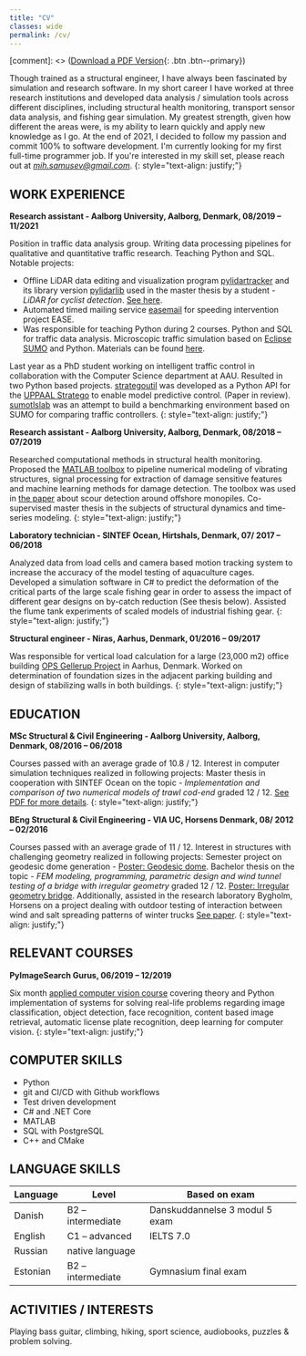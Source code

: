 ```yaml
---
title: "CV"
classes: wide
permalink: /cv/
---
```


[comment]: <> ([Download a PDF Version](/assets/pdf/CV_2020_EN.pdf){: .btn .btn--primary})

Though trained as a structural engineer, I have always been fascinated by simulation and research software. In my short career I have worked at three research institutions and developed data analysis / simulation tools across different disciplines, including structural health monitoring, transport sensor data analysis, and fishing gear simulation. My greatest strength, given how different the areas were, is my ability to learn quickly and apply new knowledge as I go. At the end of 2021, I decided to follow my passion and commit 100% to software development. I'm currently looking for my first full-time programmer job. If you're interested in my skill set, please reach out at *mih.samusev@gmail.com*.
{: style="text-align: justify;"}

## WORK EXPERIENCE

**Research assistant - Aalborg University, Aalborg, Denmark, 08/2019 – 11/2021**

Position in traffic data analysis group. Writing data processing pipelines for qualitative and quantitative traffic research. Teaching Python and SQL. Notable projects: 
- Offline LiDAR data editing and visualization program [pylidartracker](https://github.com/mihsamusev/pylidartracker) and its library version [pylidarlib](https://github.com/mihsamusev/pylidarlib) used in the master thesis by a student - _LiDAR for cyclist detection_. [See here](https://projekter.aau.dk/projekter/da/studentthesis/lidar-til-cykeldetektering(da74f7e5-656d-4d62-ac8f-4fe09523d9f0).html).
- Automated timed mailing service [easemail](https://github.com/TRG-BUILD/easemailing) for speeding intervention project EASE.
- Was responsible for teaching Python during 2 courses. Python and SQL for traffic data analysis. Microscopic traffic simulation based on [Eclipse SUMO](https://www.eclipse.org/sumo/) and Python. Materials can be found [here](https://github.com/TRG-BUILD/sumo_course/tree/master/course2021).

Last year as a PhD student working on intelligent traffic control in collaboration with the Computer Science department at AAU. Resulted in two Python based projects. [strategoutil](https://github.com/mihsamusev/strategoutil) was developed as a Python API for the [UPPAAL Stratego](https://people.cs.aau.dk/~marius/stratego/) to enable model predictive control. (Paper in review). [sumotlslab](https://github.com/mihsamusev/sumotlslab) was an attempt to build a benchmarking environment based on SUMO for comparing traffic controllers.
{: style="text-align: justify;"}

**Research assistant - Aalborg University, Aalborg, Denmark, 08/2018 – 07/2019**

Researched computational methods in structural health monitoring. Proposed the [MATLAB toolbox](https://www.mathworks.com/matlabcentral/fileexchange/68988-shmtoolbox) to pipeline numerical modeling of vibrating structures, signal processing for extraction of damage sensitive features and machine learning methods for damage detection. The toolbox was used in [the paper](https://vbn.aau.dk/en/publications/a-numerical-study-of-vibration-based-scour-detection-in-offshore-) about scour detection around offshore monopiles. Co-supervised master thesis in the subjects of structural dynamics and time-series modeling.
{: style="text-align: justify;"}

**Laboratory technician - SINTEF Ocean, Hirtshals, Denmark, 07/ 2017 – 06/2018**

Analyzed data from load cells and camera based motion tracking system to increase the accuracy of the model testing of aquaculture cages. Developed a simulation software in C# to predict the deformation of the critical parts of the large scale fishing gear in order to assess the impact of different gear designs on by-catch reduction (See thesis below). Assisted the flume tank experiments of scaled models of industrial fishing gear.
{: style="text-align: justify;"}

**Structural engineer - Niras, Aarhus, Denmark, 01/2016 – 09/2017**

Was responsible for vertical load calculation for a large (23,000 m2) office building [OPS Gellerup Project](https://www.enggaard.dk/projekter/ops-gellerup-administrationsbygning/) in Aarhus, Denmark. Worked on determination of foundation sizes in the adjacent parking building and design of stabilizing walls in both buildings.
{: style="text-align: justify;"}

## EDUCATION

**MSc Structural & Civil Engineering - Aalborg University, Aalborg, Denmark, 08/2016 – 06/2018**

Courses passed with an average grade of 10.8 / 12. Interest in computer simulation techniques realized in following projects: Master thesis in cooperation with SINTEF Ocean on the topic - _Implementation and comparison of two numerical models of trawl cod-end_ graded 12 / 12. [See PDF for more details](https://projekter.aau.dk/projekter/en/studentthesis/implementation-and-comparison-of-two-numerical-models-for-trawl-codends(7c4900a9-f83e-4f61-818b-2c271252cab1).html).
{: style="text-align: justify;"}

**BEng Structural & Civil Engineering - VIA UC, Horsens Denmark, 08/ 2012 – 02/2016**

Courses passed with an average grade of 11 / 12. Interest in structures with challenging geometry realized in following projects: Semester project on geodesic dome generation -  [Poster: Geodesic dome](/assets/pdf/BA_geosphere_poster_2015.pdf). Bachelor thesis on the topic - _FEM modeling, programming, parametric design and wind tunnel testing of a bridge with irregular geometry_ graded 12 / 12. [Poster: Irregular geometry bridge](/assets/pdf/BA_bridge_poster_2016.pdf). Additionally, assisted in the research laboratory Bygholm, Horsens on a project dealing with outdoor testing of interaction between wind and salt spreading patterns of winter trucks [See paper](http://www.nordfou.org/knowledge/Documents/EPAS%20Report%2016%20Wind%20exposure%2006nov2015.pdf).
{: style="text-align: justify;"}

## RELEVANT COURSES

**PyImageSearch Gurus, 06/2019 – 12/2019**

Six month [applied computer vision course](https://www.pyimagesearch.com/pyimagesearch-gurus/) covering theory and Python implementation of systems for solving real-life problems regarding image classification, object detection, face recognition, content based image retrieval, automatic license plate recognition, deep learning for computer vision. 
{: style="text-align: justify;"}

## COMPUTER SKILLS
- Python
- git and CI/CD with Github workflows
- Test driven development
- C# and .NET Core
- MATLAB
- SQL with PostgreSQL
- C++ and CMake

## LANGUAGE SKILLS

| Language | Level              | Based on exam                     |
| -------- | ------------------ | --------------------------------- |
| Danish   |  B2 – intermediate | Danskuddannelse 3 modul 5 exam    |
| English  |  C1 – advanced     | IELTS 7.0                         |
| Russian  |  native language   |                                   |
| Estonian |  B2 – intermediate | Gymnasium final exam              |

## ACTIVITIES / INTERESTS
Playing bass guitar, climbing, hiking, sport science, audiobooks, puzzles & problem solving.